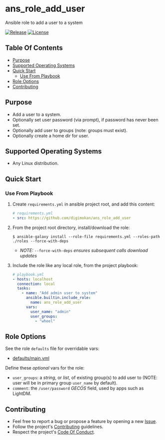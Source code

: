 # ans_role_add_user

Ansible role to add a user to a system

[![Release](https://img.shields.io/github/release/digimokan/ans_role_add_user.svg?label=release)](https://github.com/digimokan/ans_role_add_user/releases/latest "Latest Release Notes")
[![License](https://img.shields.io/badge/license-MIT-blue.svg?label=license)](LICENSE.md "Project License")

## Table Of Contents

* [Purpose](#purpose)
* [Supported Operating Systems](#supported-operating-systems)
* [Quick Start](#quick-start)
    * [Use From Playbook](#use-from-playbook)
* [Role Options](#role-options)
* [Contributing](#contributing)

## Purpose

* Add a user to a system.
* Optionally set user password (via prompt), if password has never been set.
* Optionally add user to groups (note: groups must exist).
* Optionally create a home dir for user.

## Supported Operating Systems

* Any Linux distribution.

## Quick Start

### Use From Playbook

1. Create `requirements.yml` in ansible project root, and add this content:

   ```yaml
   # requirements.yml
   - src: https://github.com/digimokan/ans_role_add_user
   ```

2. From the project root directory, install/download the role:

   ```shell
   $ ansible-galaxy install --role-file requirements.yml --roles-path ./roles --force-with-deps
   ```

   * _NOTE:_ `--force-with-deps` _ensures subsequent calls download updates_

3. Include the role like any local role, from the project playbook:

   ```yaml
   # playbook.yml
   - hosts: localhost
     connection: local
     tasks:
       - name: "Add admin user to system"
         ansible.builtin.include_role:
           name: ans_role_add_user
         vars:
           user_name: "admin"
           user_groups:
             - "wheel"
   ```

## Role Options

See the role `defaults` file for overridable vars:

  * [defaults/main.yml](../defaults/main.yml)

Define these _optional_ vars for the role:

  * `user_groups`: a _string_, or _list_, of existing group(s) to add user to
    (NOTE: user will be in primary group `user_name` by default).
  * `comment`: the `/user/password` _GECOS_ field, used by apps such as LightDM.

## Contributing

* Feel free to report a bug or propose a feature by opening a new
  [Issue](https://github.com/digimokan/ans_role_add_user/issues).
* Follow the project's [Contributing](CONTRIBUTING.md) guidelines.
* Respect the project's [Code Of Conduct](CODE_OF_CONDUCT.md).

